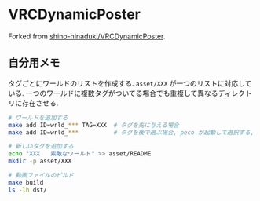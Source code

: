 # VRCDynamicPoster

Forked from [shino-hinaduki/VRCDynamicPoster](https://github.com/shino-hinaduki/VRCDynamicPoster).

## 自分用メモ

タグごとにワールドのリストを作成する.
`asset/XXX` が一つのリストに対応している.
一つのワールドに複数タグがついてる場合でも重複して異なるディレクトリに存在させる.

```bash
# ワールドを追加する
make add ID=wrld_*** TAG=XXX  # タグを先に与える場合
make add ID=wrld_***          # タグを後で選ぶ場合, peco が起動して選択する, 複数選択可

# 新しいタグを追加する
echo "XXX	素敵なワールド" >> asset/README
mkdir -p asset/XXX

# 動画ファイルのビルド
make build
ls -lh dst/
```

